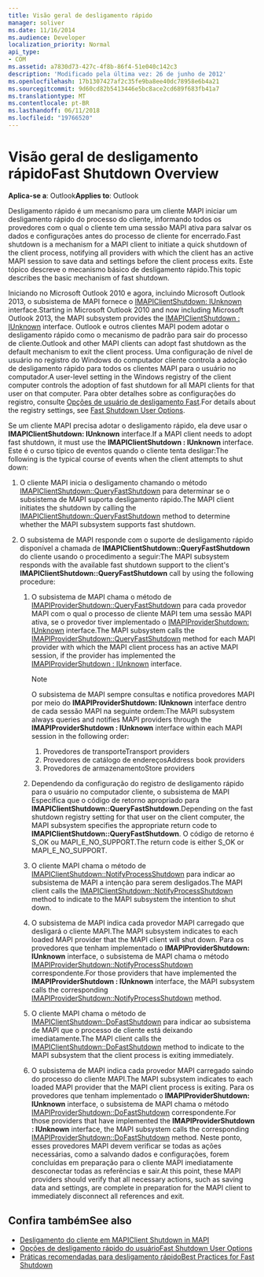 ```yaml
---
title: Visão geral de desligamento rápido
manager: soliver
ms.date: 11/16/2014
ms.audience: Developer
localization_priority: Normal
api_type:
- COM
ms.assetid: a7830d73-427c-4f8b-86f4-51e040c142c3
description: 'Modificado pela última vez: 26 de junho de 2012'
ms.openlocfilehash: 17b1307427af2c35fe9ba8ee40dc78958e6b4a21
ms.sourcegitcommit: 9d60cd82b5413446e5bc8ace2cd689f683fb41a7
ms.translationtype: MT
ms.contentlocale: pt-BR
ms.lasthandoff: 06/11/2018
ms.locfileid: "19766520"
---
```

# <a name="fast-shutdown-overview"></a><span data-ttu-id="d81d0-103">Visão geral de desligamento rápido</span><span class="sxs-lookup"><span data-stu-id="d81d0-103">Fast Shutdown Overview</span></span>

<span data-ttu-id="d81d0-104">**Aplica-se a**: Outlook</span><span class="sxs-lookup"><span data-stu-id="d81d0-104">**Applies to**: Outlook</span></span> 
  
<span data-ttu-id="d81d0-105">Desligamento rápido é um mecanismo para um cliente MAPI iniciar um desligamento rápido do processo do cliente, informando todos os provedores com o qual o cliente tem uma sessão MAPI ativa para salvar os dados e configurações antes do processo de cliente for encerrado.</span><span class="sxs-lookup"><span data-stu-id="d81d0-105">Fast shutdown is a mechanism for a MAPI client to initiate a quick shutdown of the client process, notifying all providers with which the client has an active MAPI session to save data and settings before the client process exits.</span></span> <span data-ttu-id="d81d0-106">Este tópico descreve o mecanismo básico de desligamento rápido.</span><span class="sxs-lookup"><span data-stu-id="d81d0-106">This topic describes the basic mechanism of fast shutdown.</span></span> 

<span data-ttu-id="d81d0-107">Iniciando no Microsoft Outlook 2010 e agora, incluindo Microsoft Outlook 2013, o subsistema de MAPI fornece o [IMAPIClientShutdown: IUnknown](imapiclientshutdowniunknown.md) interface.</span><span class="sxs-lookup"><span data-stu-id="d81d0-107">Starting in Microsoft Outlook 2010 and now including Microsoft Outlook 2013, the MAPI subsystem provides the [IMAPIClientShutdown : IUnknown](imapiclientshutdowniunknown.md) interface.</span></span> <span data-ttu-id="d81d0-108">Outlook e outros clientes MAPI podem adotar o desligamento rápido como o mecanismo de padrão para sair do processo de cliente.</span><span class="sxs-lookup"><span data-stu-id="d81d0-108">Outlook and other MAPI clients can adopt fast shutdown as the default mechanism to exit the client process.</span></span> <span data-ttu-id="d81d0-109">Uma configuração de nível de usuário no registro do Windows do computador cliente controla a adoção de desligamento rápido para todos os clientes MAPI para o usuário no computador.</span><span class="sxs-lookup"><span data-stu-id="d81d0-109">A user-level setting in the Windows registry of the client computer controls the adoption of fast shutdown for all MAPI clients for that user on that computer.</span></span> <span data-ttu-id="d81d0-110">Para obter detalhes sobre as configurações do registro, consulte [Opções de usuário de desligamento Fast](fast-shutdown-user-options.md).</span><span class="sxs-lookup"><span data-stu-id="d81d0-110">For details about the registry settings, see [Fast Shutdown User Options](fast-shutdown-user-options.md).</span></span>
  
<span data-ttu-id="d81d0-111">Se um cliente MAPI precisa adotar o desligamento rápido, ela deve usar o **IMAPIClientShutdown: IUnknown** interface.</span><span class="sxs-lookup"><span data-stu-id="d81d0-111">If a MAPI client needs to adopt fast shutdown, it must use the **IMAPIClientShutdown : IUnknown** interface.</span></span> <span data-ttu-id="d81d0-112">Este é o curso típico de eventos quando o cliente tenta desligar:</span><span class="sxs-lookup"><span data-stu-id="d81d0-112">The following is the typical course of events when the client attempts to shut down:</span></span> 
  
1. <span data-ttu-id="d81d0-113">O cliente MAPI inicia o desligamento chamando o método [IMAPIClientShutdown::QueryFastShutdown](imapiclientshutdown-queryfastshutdown.md) para determinar se o subsistema de MAPI suporta desligamento rápido.</span><span class="sxs-lookup"><span data-stu-id="d81d0-113">The MAPI client initiates the shutdown by calling the [IMAPIClientShutdown::QueryFastShutdown](imapiclientshutdown-queryfastshutdown.md) method to determine whether the MAPI subsystem supports fast shutdown.</span></span> 
    
2. <span data-ttu-id="d81d0-114">O subsistema de MAPI responde com o suporte de desligamento rápido disponível a chamada de **IMAPIClientShutdown::QueryFastShutdown** do cliente usando o procedimento a seguir:</span><span class="sxs-lookup"><span data-stu-id="d81d0-114">The MAPI subsystem responds with the available fast shutdown support to the client's **IMAPIClientShutdown::QueryFastShutdown** call by using the following procedure:</span></span> 
    
    1. <span data-ttu-id="d81d0-115">O subsistema de MAPI chama o método de [IMAPIProviderShutdown::QueryFastShutdown](imapiprovidershutdown-queryfastshutdown.md) para cada provedor MAPI com o qual o processo de cliente MAPI tem uma sessão MAPI ativa, se o provedor tiver implementado o [IMAPIProviderShutdown: IUnknown](imapiprovidershutdowniunknown.md) interface.</span><span class="sxs-lookup"><span data-stu-id="d81d0-115">The MAPI subsystem calls the [IMAPIProviderShutdown::QueryFastShutdown](imapiprovidershutdown-queryfastshutdown.md) method for each MAPI provider with which the MAPI client process has an active MAPI session, if the provider has implemented the [IMAPIProviderShutdown : IUnknown](imapiprovidershutdowniunknown.md) interface.</span></span> 
        
       > [!NOTE]
       >  <span data-ttu-id="d81d0-116">O subsistema de MAPI sempre consultas e notifica provedores MAPI por meio do **IMAPIProviderShutdown: IUnknown** interface dentro de cada sessão MAPI na seguinte ordem:</span><span class="sxs-lookup"><span data-stu-id="d81d0-116">The MAPI subsystem always queries and notifies MAPI providers through the **IMAPIProviderShutdown : IUnknown** interface within each MAPI session in the following order:</span></span>
       > 1. <span data-ttu-id="d81d0-117">Provedores de transporte</span><span class="sxs-lookup"><span data-stu-id="d81d0-117">Transport providers</span></span>
       > 2. <span data-ttu-id="d81d0-118">Provedores de catálogo de endereços</span><span class="sxs-lookup"><span data-stu-id="d81d0-118">Address book providers</span></span>
       > 3. <span data-ttu-id="d81d0-119">Provedores de armazenamento</span><span class="sxs-lookup"><span data-stu-id="d81d0-119">Store providers</span></span> 
    
    2. <span data-ttu-id="d81d0-120">Dependendo da configuração do registro de desligamento rápido para o usuário no computador cliente, o subsistema de MAPI Especifica que o código de retorno apropriado para **IMAPIClientShutdown::QueryFastShutdown**.</span><span class="sxs-lookup"><span data-stu-id="d81d0-120">Depending on the fast shutdown registry setting for that user on the client computer, the MAPI subsystem specifies the appropriate return code to **IMAPIClientShutdown::QueryFastShutdown**.</span></span> <span data-ttu-id="d81d0-121">O código de retorno é S_OK ou MAPI_E_NO_SUPPORT.</span><span class="sxs-lookup"><span data-stu-id="d81d0-121">The return code is either S_OK or MAPI_E_NO_SUPPORT.</span></span>
        
    3. <span data-ttu-id="d81d0-122">O cliente MAPI chama o método de [IMAPIClientShutdown::NotifyProcessShutdown](imapiclientshutdown-notifyprocessshutdown.md) para indicar ao subsistema de MAPI a intenção para serem desligados.</span><span class="sxs-lookup"><span data-stu-id="d81d0-122">The MAPI client calls the [IMAPIClientShutdown::NotifyProcessShutdown](imapiclientshutdown-notifyprocessshutdown.md) method to indicate to the MAPI subsystem the intention to shut down.</span></span> 
        
    4. <span data-ttu-id="d81d0-123">O subsistema de MAPI indica cada provedor MAPI carregado que desligará o cliente MAPI.</span><span class="sxs-lookup"><span data-stu-id="d81d0-123">The MAPI subsystem indicates to each loaded MAPI provider that the MAPI client will shut down.</span></span> <span data-ttu-id="d81d0-124">Para os provedores que tenham implementado o **IMAPIProviderShutdown: IUnknown** interface, o subsistema de MAPI chama o método [IMAPIProviderShutdown::NotifyProcessShutdown](imapiprovidershutdown-notifyprocessshutdown.md) correspondente.</span><span class="sxs-lookup"><span data-stu-id="d81d0-124">For those providers that have implemented the **IMAPIProviderShutdown : IUnknown** interface, the MAPI subsystem calls the corresponding [IMAPIProviderShutdown::NotifyProcessShutdown](imapiprovidershutdown-notifyprocessshutdown.md) method.</span></span> 
        
    5. <span data-ttu-id="d81d0-125">O cliente MAPI chama o método de [IMAPIClientShutdown::DoFastShutdown](imapiclientshutdown-dofastshutdown.md) para indicar ao subsistema de MAPI que o processo de cliente está deixando imediatamente.</span><span class="sxs-lookup"><span data-stu-id="d81d0-125">The MAPI client calls the [IMAPIClientShutdown::DoFastShutdown](imapiclientshutdown-dofastshutdown.md) method to indicate to the MAPI subsystem that the client process is exiting immediately.</span></span> 
        
    6. <span data-ttu-id="d81d0-126">O subsistema de MAPI indica cada provedor MAPI carregado saindo do processo do cliente MAPI.</span><span class="sxs-lookup"><span data-stu-id="d81d0-126">The MAPI subsystem indicates to each loaded MAPI provider that the MAPI client process is exiting.</span></span> <span data-ttu-id="d81d0-127">Para os provedores que tenham implementado o **IMAPIProviderShutdown: IUnknown** interface, o subsistema de MAPI chama o método [IMAPIProviderShutdown::DoFastShutdown](imapiprovidershutdown-dofastshutdown.md) correspondente.</span><span class="sxs-lookup"><span data-stu-id="d81d0-127">For those providers that have implemented the **IMAPIProviderShutdown : IUnknown** interface, the MAPI subsystem calls the corresponding [IMAPIProviderShutdown::DoFastShutdown](imapiprovidershutdown-dofastshutdown.md) method.</span></span> <span data-ttu-id="d81d0-128">Neste ponto, esses provedores MAPI devem verificar se todas as ações necessárias, como a salvando dados e configurações, forem concluídas em preparação para o cliente MAPI imediatamente desconectar todas as referências e sair.</span><span class="sxs-lookup"><span data-stu-id="d81d0-128">At this point, these MAPI providers should verify that all necessary actions, such as saving data and settings, are complete in preparation for the MAPI client to immediately disconnect all references and exit.</span></span> 
    
## <a name="see-also"></a><span data-ttu-id="d81d0-129">Confira também</span><span class="sxs-lookup"><span data-stu-id="d81d0-129">See also</span></span>

- [<span data-ttu-id="d81d0-130">Desligamento do cliente em MAPI</span><span class="sxs-lookup"><span data-stu-id="d81d0-130">Client Shutdown in MAPI</span></span>](client-shutdown-in-mapi.md)
- [<span data-ttu-id="d81d0-131">Opções de desligamento rápido do usuário</span><span class="sxs-lookup"><span data-stu-id="d81d0-131">Fast Shutdown User Options</span></span>](fast-shutdown-user-options.md)
- [<span data-ttu-id="d81d0-132">Práticas recomendadas para desligamento rápido</span><span class="sxs-lookup"><span data-stu-id="d81d0-132">Best Practices for Fast Shutdown</span></span>](best-practices-for-fast-shutdown.md)

